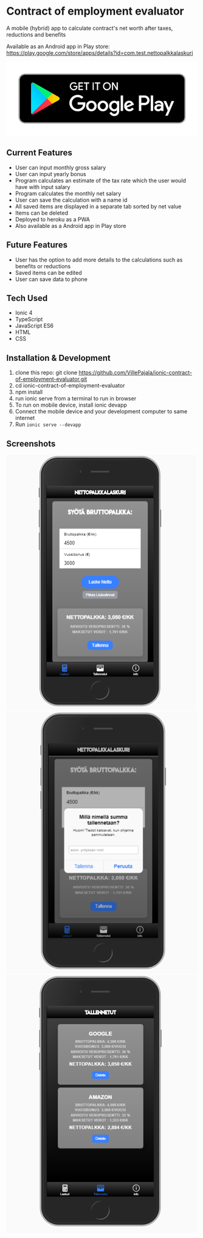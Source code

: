 # Contract of employment evaluator

A mobile (hybrid) app to calculate contract's net worth after taxes, reductions and benefits

Available as an Android app in Play store: https://play.google.com/store/apps/details?id=com.test.nettopalkkalaskuri

[![Nettopalkkalaskuri](src/assets/img/play.png)](https://play.google.com/store/apps/details?id=com.test.nettopalkkalaskuri)

## Current Features

* User can input monthly gross salary
* User can input yearly bonus
* Program calculates an estimate of the tax rate which the user would have with input salary
* Program calculates the monthly net salary
* User can save the calculation with a name id
* All saved items are displayed in a separate tab sorted by net value
* Items can be deleted
* Deployed to heroku as a PWA
* Also available as a Android app in Play store

## Future Features

* User has the option to add more details to the calculations such as benefits or reductions
* Saved items can be edited
* User can save data to phone

## Tech Used

* Ionic 4
* TypeScript
* JavaScript ES6
* HTML
* CSS

## Installation & Development
1. clone this repo: git clone https://github.com/VillePajala/ionic-contract-of-employment-evaluator.git
2. cd ionic-contract-of-employment-evaluator
3. npm install
4. run ionic serve from a terminal to run in browser
5. To run on mobile device, install ionic devapp
6. Connect the mobile device and your development computer to same internet
7. Run `ionic serve --devapp`

## Screenshots

![](src/assets/img/screenshot1.png)
![](src/assets/img/screenshot2.png)
![](src/assets/img/screenshot3.png)

